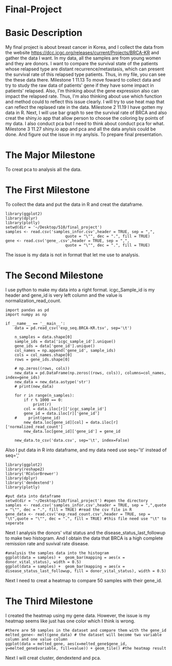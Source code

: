 # Final-Project
# Basic Description
My final project is about breast cancer in Korea, and I collect the data from the website https://dcc.icgc.org/releases/current/Projects/BRCA-KR and gather the data I want.
In my data, all the samples are from young women and they are donors. I want to compare the survival state of the patients whose relapsed type are distant recurrence/metastasis, which can present the survival rate of this relapsed type patients. Thus, in my file, you can see the these data there. 
Milestone 1 11.13
To move foward to collect data and try to study the raw data of patients' gene if they have some impact in patients' relapsed. Also, I'm thinking about the gene expression also can impact the relapsed rate. Thus, I'm also thinking about use which function and method could to reflect this issue clearly. I will try to use heat map that can reflect the replased rate in the data.
Milestone 2 11.19
I have gotten my data in R. Next, I will use bar graph to see the survival rate of BRCA and also creat the shiny.io app that allow person to choose the coloring by points of my data. I also conduct pca but I need to think about conduct pca for what. 
Milestone 3 11.27
shiny.io app and pca and all the data anylsis could be done. And figure out the issue in my anylsis. To prepare final presentation. 

# The Major Milestone
To creat pca to analysis all the data.

# The First Milestone
To collect the data and put the data in R and creat the dataframe.
```{r}
library(ggplot2)
library(dplyr)
library(plotly)
setwd(dir = '~/Desktop/510/final_project')
samples <- read.csv('samples_infor.csv',header = TRUE, sep = ",", 
                          quote = "\"", dec = ".", fill = TRUE)
gene <- read.csv('gene_.csv',header = TRUE, sep = ",", 
                          quote = "\"", dec = ".", fill = TRUE)
```
The issue is my data is not in format that let me use to analysis.

# The Second Milestone
I use python to make my data into a right format. icgc_Sample_id is my header and gene_id is very left column and the value is normalization_read_count.

```{r}
import pandas as pd
import numpy as np

if __name__ == '__main__':
	data = pd.read_csv('exp_seq.BRCA-KR.tsv', sep='\t')

	n_samples = data.shape[0]
	sample_ids = data['icgc_sample_id'].unique()
	gene_ids = data['gene_id'].unique()
	col_names = np.append('gene_id', sample_ids)
	cols = col_names.shape[0]
	rows = gene_ids.shape[0]

	# np.zeros((rows, cols))
	new_data = pd.DataFrame(np.zeros((rows, cols)), columns=col_names, index=gene_ids)
	new_data = new_data.astype('str')
	# print(new_data)

	for r in range(n_samples):
	    if r % 1000 == 0:
	        print(r)
	    col = data.iloc[r]['icgc_sample_id']
	    gene_id = data.iloc[r]['gene_id']
	#     print(gene_id)
	    new_data.loc[gene_id][col] = data.iloc[r]['normalized_read_count']
	    new_data.loc[gene_id]['gene_id'] = gene_id

	new_data.to_csv('data.csv', sep='\t', index=False)
```
Also I put data in R into dataframe, and my data need use seq='\t' instead of seq=','
```{r} 
library(ggplot2)
library(reshape2)
library('RColorBrewer')
library(dplyr)
library('dendextend')
library(plotly)

#put data into dataframe
setwd(dir = '~/Desktop/510/final_project') #open the directory
samples <- read.csv('samples_infor.csv',header = TRUE, sep = ",",quote = "\"", dec = ".", fill = TRUE) #read the csv file in R
gene_data <- read.csv('exp_read_count.csv',header = TRUE, sep = "\t",quote = "\"", dec = ".", fill = TRUE) #this file need use "\t" to seperate
```
Next I analysis the donors' vital status and the disease_status_last_followup to make two histogram. And I obtain the data that BRCA is a high complete remission rate and suvival rate disease.
```{r}
#analysis the samples data into the histogram
ggplot(data = samples) +  geom_bar(mapping = aes(x = donor_vital_status), width = 0.5)
ggplot(data = samples) +  geom_bar(mapping = aes(x = disease_status_last_followup, fill = donor_vital_status), width = 0.5)
```
Next I need to creat a heatmap to compare 50 samples with their gene_id.

# The Third Milestone
I created the heatmap using my gene data. However, the issue is my heatmap seems like just has one color which I think is wrong.
```{r}
#there are 50 samples in the dataset and compare them with the gene_id
melted_gene<- melt(gene_data) # the dataset will become two variable column and one value column
ggplot(data = melted_gene, aes(x=melted_gene$gene_id, y=melted_gene$variable, fill=value)) + geom_tile() #the heatmap result
```
Next I will creat cluster, dendextend and pca.



